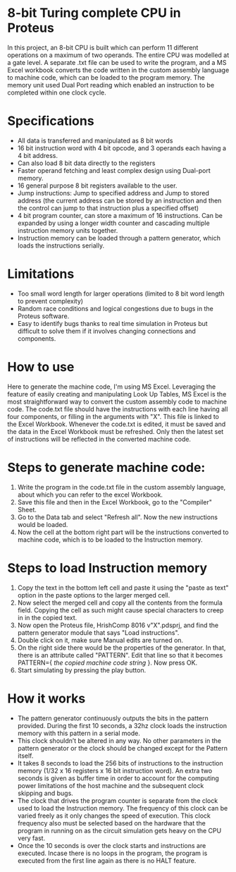 # 8-bit Turing complete CPU in Proteus
In this project, an 8-bit CPU is built which can perform 11 different operations on a maximum of two operands. The entire CPU was modelled at a gate level. A separate .txt file can be used to write the program, and a MS Excel workbook converts the code written in the custom assembly language to machine code, which can be loaded to the program memory. The memory unit used Dual Port reading which enabled an instruction to be completed within one clock cycle.
# Specifications
* All data is transferred and manipulated as 8 bit words
* 16 bit instruction word with 4 bit opcode, and 3 operands each having a 4 bit address.
* Can also load 8 bit data directly to the registers
* Faster operand fetching and least complex design using Dual-port memory.
* 16 general purpose 8 bit registers available to the user.
* Jump instructions: Jump to specified address and Jump to stored address (the current address can be stored by an instruction and then the control can jump to that instruction plus a specified offset)
* 4 bit program counter, can store a maximum of 16 instructions. Can be expanded by using a longer width counter and cascading multiple instruction memory units together.
* Instruction memory can be loaded through a pattern generator, which loads the instructions serially.

# Limitations
* Too small word length for larger operations (limited to 8 bit word length to prevent complexity)
* Random race conditions and logical congestions due to bugs in the Proteus software.
* Easy to identify bugs thanks to real time simulation in Proteus but difficult to solve them if it involves changing connections and components.

# How to use
Here to generate the machine code, I'm using MS Excel. Leveraging the feature of easily creating and manipulating Look Up Tables, MS Excel is the most straightforward way to convert the custom assembly code to machine code.
The code.txt file should have the instructions with each line having all four components, or filling in the arguments with "X". This file is linked to the Excel Workbook.
Whenever the code.txt is edited, it must be saved and the data in the Excel Workbook must be refreshed. Only then the latest set of instructions will be reflected in the converted machine code.
# Steps to generate machine code:
1. Write the program in the code.txt file in the custom assembly language, about which you can refer to the excel Workbook.
2. Save this file and then in the Excel Workbook, go to the "Compiler" Sheet.
3. Go to the Data tab and select "Refresh all". Now the new instructions would be loaded.
4. Now the cell at the bottom right part will be the instructions converted to machine code, which is to be loaded to the Instruction memory.

# Steps to load Instruction memory
1. Copy the text in the bottom left cell and paste it using the "paste as text" option in the paste options to the larger merged cell.
2. Now select the merged cell and copy all the contents from the formula field. Copying the cell as such might cause special characters to creep in in the copied text.
3. Now open the Proteus file, HrishComp 8016 v"X".pdsprj, and find the pattern generator module that says "Load instructions".
4. Double click on it, make sure Manual edits are turned on.
5. On the right side there would be the properties of the generator. In that, there is an attribute called "PATTERN". Edit that line so that it becomes PATTERN={ *_the copied machine code string_* }. Now press OK.
6. Start simulating by pressing the play button.

# How it works
* The pattern generator continuously outputs the bits in the pattern provided. During the first 10 seconds, a 32hz clock loads the instruction memory with this pattern in a serial mode. 
* This clock shouldn’t be altered in any way. No other parameters in the pattern generator or the clock should be changed except for the Pattern itself. 
* It takes 8 seconds to load the 256 bits of instructions to the instruction memory (1/32 x 16 registers x 16 bit instruction word). An extra two seconds is given as buffer time in order to account for the computing power limitations of 
  the host machine and the subsequent clock skipping and bugs. 
* The clock that drives the program counter is separate from the clock used to load the Instruction memory. The frequency of this clock can be varied freely as it only changes the speed of execution. This clock frequency also must be 
  selected based on the hardware that the program in running on as the circuit simulation gets heavy on the CPU very fast. 
* Once the 10 seconds is over the clock starts and instructions are executed. Incase there is no loops in the program, the program is executed from the first line again as there is no HALT feature.


